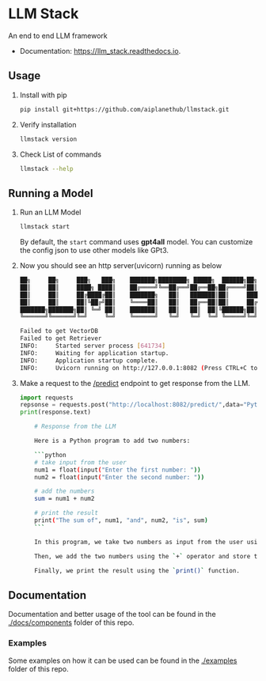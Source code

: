 # LLM Stack

An end to end LLM framework

-   Documentation: https://llm_stack.readthedocs.io.

## Usage

1. Install with pip
    ```bash
    pip install git+https://github.com/aiplanethub/llmstack.git
    ```
2. Verify installation
    ```bash
    llmstack version
    ```
3. Check List of commands
    ```bash
    llmstack --help
    ```

## Running a Model

1.  Run an LLM Model

    ```bash
    llmstack start
    ```

    By default, the `start` command uses **gpt4all** model. You can customize the config json to use other models like GPt3.

2.  Now you should see an http server(uvicorn) running as below

    ```bash
    ██╗     ██╗     ███╗   ███╗    ███████╗████████╗ █████╗  ██████╗██╗  ██╗
    ██║     ██║     ████╗ ████║    ██╔════╝╚══██╔══╝██╔══██╗██╔════╝██║ ██╔╝
    ██║     ██║     ██╔████╔██║    ███████╗   ██║   ███████║██║     █████╔╝
    ██║     ██║     ██║╚██╔╝██║    ╚════██║   ██║   ██╔══██║██║     ██╔═██╗
    ███████╗███████╗██║ ╚═╝ ██║    ███████║   ██║   ██║  ██║╚██████╗██║  ██╗
    ╚══════╝╚══════╝╚═╝     ╚═╝    ╚══════╝   ╚═╝   ╚═╝  ╚═╝ ╚═════╝╚═╝  ╚═╝

    Failed to get VectorDB
    Failed to get Retriever
    INFO:     Started server process [641734]
    INFO:     Waiting for application startup.
    INFO:     Application startup complete.
    INFO:     Uvicorn running on http://127.0.0.1:8082 (Press CTRL+C to quit)
    ```

3.  Make a request to the [/predict](http://127.0.0.1:8082/predict) endpoint to get response from the LLM.

    ```python
    import requests
    repsonse = requests.post("http://localhost:8082/predict/",data="Python program to add two numbers.")
    print(response.text)
    ```

    ````bash
        # Response from the LLM

        Here is a Python program to add two numbers:

        ```python
        # take input from the user
        num1 = float(input("Enter the first number: "))
        num2 = float(input("Enter the second number: "))

        # add the numbers
        sum = num1 + num2

        # print the result
        print("The sum of", num1, "and", num2, "is", sum)
        ```

        In this program, we take two numbers as input from the user using the `input()` function. We convert the input to float using the `float()` function to handle decimal numbers.

        Then, we add the two numbers using the `+` operator and store the result in the variable `sum`.

        Finally, we print the result using the `print()` function.
    ````

## Documentation
Documentation and better usage of the tool can be found in the [./docs/components](https://github.com/aiplanethub/llmstack/tree/main/docs/components) folder of this repo.

### Examples
Some examples on how it can be used can be found in the [./examples](https://github.com/aiplanethub/llmstack/tree/main/examples) folder of this repo.
